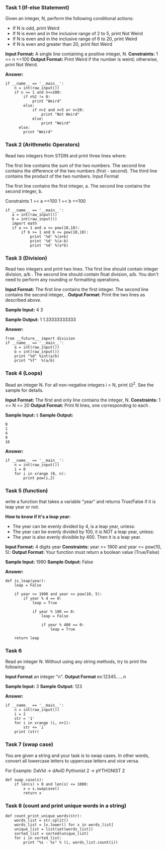 ### Task 1 (If-else Statement)
Given an integer, N, perform the following conditional actions:

- If N is odd, print Weird
- If N is even and in the inclusive range of 2 to 5, print Not Weird
- If N is even and in the inclusive range of 6 to 20, print Weird
- If N is even and greater than 20, print Not Weird

**Input Format:** A single line containing a positive integer, N.
**Constraints:** 1 <= n <=100
**Output Format:** Print Weird if the number is weird; otherwise, print Not Weird.

**Answer:**
```
if __name__ == '__main__':
    n = int(raw_input())
    if n >= 1 and n<=100:
        if n%2 != 0:
            print "Weird"
        else:
            if n>2 and n<5 or n>20:
                print "Not Weird"
            else:
                print "Weird"
      else:
        print "Weird"
```

### Task 2 (Arithmetic Operators)
Read two integers from STDIN and print three lines where:

The first line contains the sum of the two numbers.
The second line contains the difference of the two numbers (first - second).
The third line contains the product of the two numbers.
Input Format

The first line contains the first integer, a. The second line contains the second integer, b.

Constraints
 1 =< a =<100
 1 =< b =<100
 
 ```
 if __name__ == '__main__':
    a = int(raw_input())
    b = int(raw_input())
    import math
    if a >= 1 and a <= pow(10,10):
        if b >= 1 and b <= pow(10,10):
            print '%d' %(a+b)
            print '%d' %(a-b)
            print '%d' %(a*b)
 ```

### Task 3 (Division)
Read two integers and print two lines. The first line should contain integer division, a/b . The second line should contain float division, a/b. You don't need to perform any rounding or formatting operations.

**Input Format:** The first line contains the first integer. The second line contains the second integer, .
**Output Format:** Print the two lines as described above.

**Sample Input:**
4
3

**Sample Output:**
1
1.33333333333

**Answer:**
```
from __future__ import division
if __name__ == '__main__':
    a = int(raw_input())
    b = int(raw_input())
    print "%d" %int(a/b)
    print "%f"  %(a/b)
```
 
### Task 4 (Loops)
Read an integer N. For all non-negative integers i < N, print (<i>i</i>)<sup>2</sup>. See the sample for details.

**Input Format:** The first and only line contains the integer, N.
**Constraints:** 1 <= N <= 20
**Output Format:** Print N lines, one corresponding to each .

**Sample Input:** `5`
**Sample Output:**
```
0
1
4
9
16
```

**Answer:**
```
if __name__ == '__main__':
    n = int(raw_input())
    i = 0
    for i in xrange (0, n):
        print pow(i,2)
```

### Task 5 (function)
write a function that takes a variable "year" and returns True/False if it is leap year or not.

**How to know if it's a leap year:**
- The year can be evenly divided by 4, is a leap year, unless:
- The year can be evenly divided by 100, it is NOT a leap year, unless:
- The year is also evenly divisible by 400. Then it is a leap year.

**Input Format:** 4 digits year
**Constraints:** year >= 1900 and year <= pow(10, 5):
**Output Format:** Your function must return a boolean value (True/False)

**Sample Input:** 1990
**Sample Output:** False

**Answer:**
```
def is_leap(year):
    leap = False
    
    if year >= 1900 and year <= pow(10, 5):
        if year % 4 == 0:
            leap = True
            
            if year % 100 == 0:
                leap = False
                
                if year % 400 == 0:
                    leap = True
    
    return leap
```

### Task 6
Read an integer N. Without using any string methods, try to print the following:

**Input Format** an integer "n".
**Output Format** ex:12345......n

**Sample Input:** 3
**Sample Output:** 123

**Answer:**
```
if __name__ == '__main__':
    n = int(raw_input())
    i = 2
    str = '1'
    for i in xrange (i, n+1):
        str += `i`
    print (str) 
```

### Task 7 (swap case)
You are given a string and your task is to swap cases. In other words, convert all lowercase letters to uppercase letters and vice versa.

For Example:
DaVId → dAviD
Pythonist 2 → pYTHONIST 2

```
def swap_case(s):
    if len(s) > 0 and len(s) <= 1000: 
        x = s.swapcase()
        return x
```

### Task 8 (count and print unique words in a string)
```
def count_print_unique_words(str):
    words_list = str.split()
    words_list = [x.lower() for x in words_list]
    unique_list = list(set(words_list))
    sorted_list = sorted(unique_list)
    for i in sorted_list:
        print "%s - %s" % (i, words_list.count(i))
```
